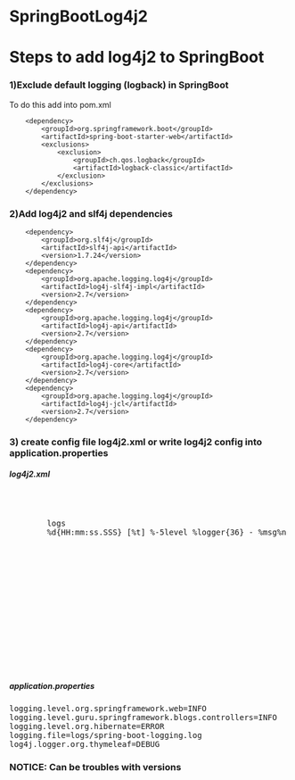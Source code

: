 # SpringBootLog4j2

<h1>Steps to add log4j2 to SpringBoot</h1>

<h3>1)Exclude default logging (logback) in SpringBoot</h3>
To do this add into pom.xml
        
        <dependency>
            <groupId>org.springframework.boot</groupId>
            <artifactId>spring-boot-starter-web</artifactId>
            <exclusions>
                <exclusion>
                    <groupId>ch.qos.logback</groupId>
                    <artifactId>logback-classic</artifactId>
                </exclusion>
            </exclusions>
        </dependency>

<h3>2)Add log4j2 and slf4j dependencies</h3>

        <dependency>
            <groupId>org.slf4j</groupId>
            <artifactId>slf4j-api</artifactId>
            <version>1.7.24</version>
        </dependency>
        <dependency>
            <groupId>org.apache.logging.log4j</groupId>
            <artifactId>log4j-slf4j-impl</artifactId>
            <version>2.7</version>
        </dependency>
        <dependency>
            <groupId>org.apache.logging.log4j</groupId>
            <artifactId>log4j-api</artifactId>
            <version>2.7</version>
        </dependency>
        <dependency>
            <groupId>org.apache.logging.log4j</groupId>
            <artifactId>log4j-core</artifactId>
            <version>2.7</version>
        </dependency>
        <dependency>
            <groupId>org.apache.logging.log4j</groupId>
            <artifactId>log4j-jcl</artifactId>
            <version>2.7</version>
        </dependency>
        
<h3> 3) create config file log4j2.xml or write log4j2 config into application.properties</h3>
 
 
 
 <h5>log4j2.xml</h5>
 
<pre><?xml version="1.0" encoding="UTF-8"?>
<Configuration status="WARN">
    <Properties>
        <Property name="logPath">logs</Property>
        <Property name="patternLayout">%d{HH:mm:ss.SSS} [%t] %-5level %logger{36} - %msg%n</Property>
    </Properties>
    <Appenders>
        <Console name="consoleAppender" target="SYSTEM_OUT">
            <PatternLayout pattern="${patternLayout}" />
        </Console>
        <File name="fileAppender" fileName="${logPath}/app_log.log" >
            <PatternLayout pattern="${patternLayout}" />
        </File>
    </Appenders>
    <Loggers>
        <Root level="info">
            <AppenderRef ref="consoleAppender"/>
            <AppenderRef ref="fileAppender"/>
        </Root>
    </Loggers>
</Configuration></pre>


<h5>application.properties</h5>

<pre>logging.level.org.springframework.web=INFO
logging.level.guru.springframework.blogs.controllers=INFO
logging.level.org.hibernate=ERROR
logging.file=logs/spring-boot-logging.log
log4j.logger.org.thymeleaf=DEBUG</pre>


<h3>NOTICE: Can be troubles with versions</h3>
        
